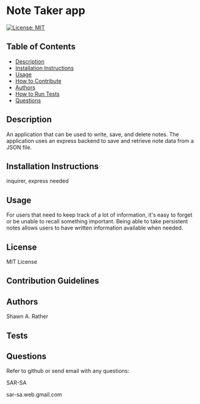 # Note Taker app

[![License: MIT](https://img.shields.io/badge/License-MIT-yellow.svg)](https://opensource.org/licenses/MIT)
## Table of Contents
- [Description](#descriptiongo)
- [Installation Instructions](#installgo)
- [Usage](#usagego)
- [How to Contribute](#contrigo)
- [Authors](#authorgo)
- [How to Run Tests](#testsgo)
- [Questions](#contactgo)
        
## Description<a id='descriptiongo'></a>

An application that can be used to write, save, and delete notes. The application uses an express backend to save and retrieve note data from a JSON file.

## Installation Instructions<a id="installgo"></a>

inquirer, express needed
## Usage<a id="usagego"></a>

For users that need to keep track of a lot of information, it's easy to forget or be unable to recall something important. Being able to take persistent notes allows users to have written information available when needed.
## License<a id="licensego"></a>

MIT License
## Contribution Guidelines<a id="contrigo"></a>


## Authors<a id="authorgo"></a>

Shawn A. Rather
## Tests<a id="testsgo"></a>


## Questions<a id="contactgo"></a>

Refer to github or send email with any questions:

SAR-SA

sar-sa.web.gmail.com
